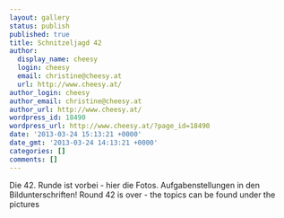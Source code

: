```yaml
---
layout: gallery
status: publish
published: true
title: Schnitzeljagd 42
author:
  display_name: cheesy
  login: cheesy
  email: christine@cheesy.at
  url: http://www.cheesy.at/
author_login: cheesy
author_email: christine@cheesy.at
author_url: http://www.cheesy.at/
wordpress_id: 18490
wordpress_url: http://www.cheesy.at/?page_id=18490
date: '2013-03-24 15:13:21 +0000'
date_gmt: '2013-03-24 14:13:21 +0000'
categories: []
comments: []
---
```

<!--:de-->Die 42. Runde ist vorbei - hier die Fotos. Aufgabenstellungen in den Bildunterschriften!
<!--:--><!--:en-->Round 42 is over - the topics can be found under the pictures
<!--:-->
